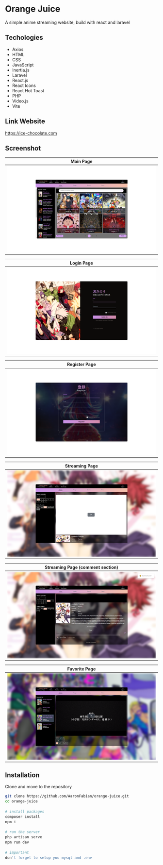 # Orange Juice

A simple anime streaming website, build with react and laravel 

## Techologies

- Axios
- HTML
- CSS
- JavaScript
- Inertia.js
- Laravel
- React.js
- React Icons
- React Hot Toast
- PHP
- Video.js
- Vite

## Link Website

https://ice-chocolate.com

## Screenshot
| Main Page                           |
| --------------------------------------- |
| ![login page](public/img/pages_img/main_page.png) |

| Login Page                           |
| ------------------------------------ |
| ![login page](public/img/pages_img/login_page.png) |

| Register Page                           |
| ---------------------------------------- |
| ![login page](public/img/pages_img/register_page.png) |

| Streaming Page                           |
| ------------------------------------- |
| ![login page](public/img/pages_img/watch_page.png) |

| Streaming Page (comment section)                           |
| ------------------------------------ |
| ![login page](public/img/pages_img/watch_page_comment.png) |

| Favorite Page                           |
| --------------------------------------- |
| ![login page](public/img/pages_img/favorite_page.png) |

## Installation

Clone and move to the repository

```bash
git clone https://github.com/AaronFabian/orange-juice.git
cd orange-juice

# install packages
composer install
npm i

# run the server
php artisan serve
npm run dev

# important
don't forget to setup you mysql and .env
```
